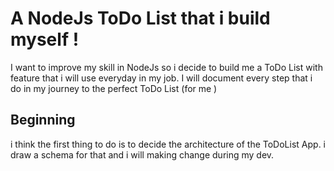 # A NodeJs ToDo List that i build myself !

I want to improve my skill in NodeJs so i decide to build me a ToDo List with feature that i will use everyday in my job.
I will document every step that i do in my journey to the perfect ToDo List (for me )

## Beginning

i think the first thing to do is to decide the architecture of the ToDoList App.
i draw a schema for that and i will making change during my dev.
